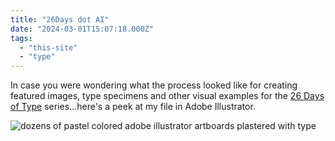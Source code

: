 ```yaml
---
title: "26Days dot AI"
date: "2024-03-01T15:07:18.000Z"
tags: 
  - "this-site"
  - "type"
---
```


In case you were wondering what the process looked like for creating featured images, type specimens and other visual examples for the [26 Days of Type](https://nicksimson.com/26-days-of-type/) series...here's a peek at my file in Adobe Illustrator.

![dozens of pastel colored adobe illustrator artboards plastered with type](images/Feb-Blogging-Images.png)
